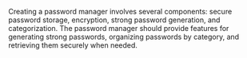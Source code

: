 Creating a password manager involves several components: secure password storage, encryption, strong password generation, and categorization.
The password manager should provide features for generating strong passwords, organizing passwords by category, and retrieving them securely when needed.
